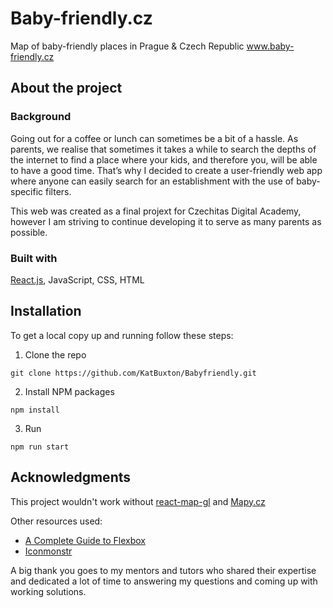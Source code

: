 <picture>
  <source media="(prefers-color-scheme: light)" srcset="https://user-images.githubusercontent.com/101291722/173043472-17528b65-9585-4d75-a6cb-7ace964d95d8.png"
  <source media="(prefers-color-scheme: dark)" srcset="https://user-images.githubusercontent.com/101291722/173043898-429dd227-b70d-4839-986c-1f597a0d7b46.png"
  <img alt="Logo">
</picture>

# Baby-friendly.cz

Map of baby-friendly places in Prague & Czech Republic www.baby-friendly.cz

## About the project
### Background

Going out for a coffee or lunch can sometimes be a bit of a hassle. As parents, we realise that sometimes it takes a while to search the depths of the internet to find a place where your kids, and therefore you, will be able to have a good time. That’s why I decided to create a user-friendly web app where anyone can easily search for an establishment with the use of baby-specific filters. 

This web was created as a final projext for Czechitas Digital Academy, however I am striving to continue developing it to serve as many parents as possible. 

### Built with

[React.js](https://reactjs.org/), JavaScript, CSS, HTML

## Installation

To get a local copy up and running follow these steps:

1. Clone the repo
```
git clone https://github.com/KatBuxton/Babyfriendly.git
```
2. Install NPM packages
```
npm install
```
3. Run
```
npm run start
```


## Acknowledgments

This project wouldn't work without [react-map-gl](https://github.com/visgl/react-map-gl) and [Mapy.cz](https://api.mapy.cz/)

Other resources used:
- [A Complete Guide to Flexbox](https://css-tricks.com/snippets/css/a-guide-to-flexbox/)
- [Iconmonstr](https://iconmonstr.com/)

A big thank you goes to my mentors and tutors who shared their expertise and dedicated a lot of time to answering my questions and coming up with working solutions.  
